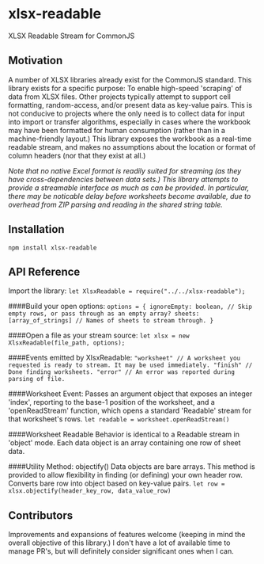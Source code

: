 # xlsx-readable
XLSX Readable Stream for CommonJS

## Motivation
A number of XLSX libraries already exist for the CommonJS standard. This library exists for a specific purpose: To enable high-speed 'scraping' of data from XLSX files. Other projects typically attempt to support cell formatting, random-access, and/or present data as key-value pairs. This is not conducive to projects where the only need is to collect data for input into import or transfer algorithms, especially in cases where the workbook may have been formatted for human consumption (rather than in a machine-friendly layout.) This library exposes the workbook as a real-time readable stream, and makes no assumptions about the location or format of column headers (nor that they exist at all.)

_Note that no native Excel format is readily suited for streaming (as they have cross-dependencies between data sets.) This library attempts to provide a streamable interface as much as can be provided. In particular, there may be noticable delay before worksheets become available, due to overhead from ZIP parsing and reading in the shared string table._

## Installation
`npm install xlsx-readable`

## API Reference
Import the library:
`let XlsxReadable = require("../../xlsx-readable");`

####Build your open options:
`options = {
 ignoreEmpty: boolean, // Skip empty rows, or pass through as an empty array?
 sheets: [array_of_strings] // Names of sheets to stream through.
}`

####Open a file as your stream source:
`let xlsx = new XlsxReadable(file_path, options);`

####Events emitted by XlsxReadable:
`"worksheet" // A worksheet you requested is ready to stream. It may be used immediately.
"finish" // Done finding worksheets.
"error" // An error was reported during parsing of file.`

####Worksheet Event:
Passes an argument object that exposes an integer 'index', reporting to the base-1 position of the worksheet, and a 'openReadStream' function, which opens a standard 'Readable' stream for that worksheet's rows.
`let readable = worksheet.openReadStream()`

####Worksheet Readable
Behavior is identical to a Readable stream in 'object' mode. Each data object is an array containing one row of sheet data.

####Utility Method: objectify()
Data objects are bare arrays. This method is provided to allow flexibility in finding (or defining) your own header row. Converts bare row into object based on key-value pairs.
`let row = xlsx.objectify(header_key_row, data_value_row)`

## Contributors
Improvements and expansions of features welcome (keeping in mind the overall objective of this library.) I don't have a lot of available time to manage PR's, but will definitely consider significant ones when I can.
